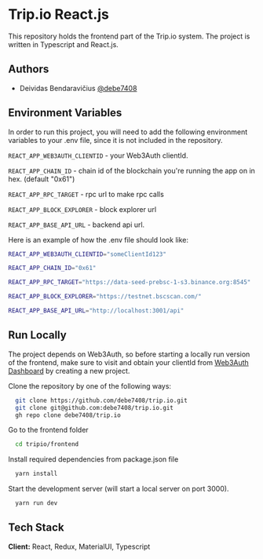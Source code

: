 # Trip.io React.js

This repository holds the frontend part of the Trip.io system.
The project is written in Typescript and React.js.

## Authors

- Deividas Bendaravičius [@debe7408](https://www.github.com/debe7408)

## Environment Variables

In order to run this project, you will need to add the following environment variables to your .env file, since it is not included in the repository.

`REACT_APP_WEB3AUTH_CLIENTID` - your Web3Auth clientId.

`REACT_APP_CHAIN_ID` - chain id of the blockchain you're running the app on in hex. (default "0x61")

`REACT_APP_RPC_TARGET` - rpc url to make rpc calls

`REACT_APP_BLOCK_EXPLORER` - block explorer url

`REACT_APP_BASE_API_URL` - backend api url.

Here is an example of how the .env file should look like:

```bash
REACT_APP_WEB3AUTH_CLIENTID="someClientId123"

REACT_APP_CHAIN_ID="0x61"

REACT_APP_RPC_TARGET="https://data-seed-prebsc-1-s3.binance.org:8545"

REACT_APP_BLOCK_EXPLORER="https://testnet.bscscan.com/"

REACT_APP_BASE_API_URL="http://localhost:3001/api"
```

## Run Locally

The project depends on Web3Auth, so before starting a locally run version of the frontend, make sure to visit and obtain your clientId from [Web3Auth Dashboard](https://dashboard.web3auth.io/) by creating a new project.

Clone the repository by one of the following ways:

```bash
  git clone https://github.com/debe7408/trip.io.git
  git clone git@github.com:debe7408/trip.io.git
  gh repo clone debe7408/trip.io
```

Go to the frontend folder

```bash
  cd tripio/frontend
```

Install required dependencies from package.json file

```bash
  yarn install
```

Start the development server (will start a local server on port 3000).

```bash
  yarn run dev
```

## Tech Stack

**Client:** React, Redux, MaterialUI, Typescript
